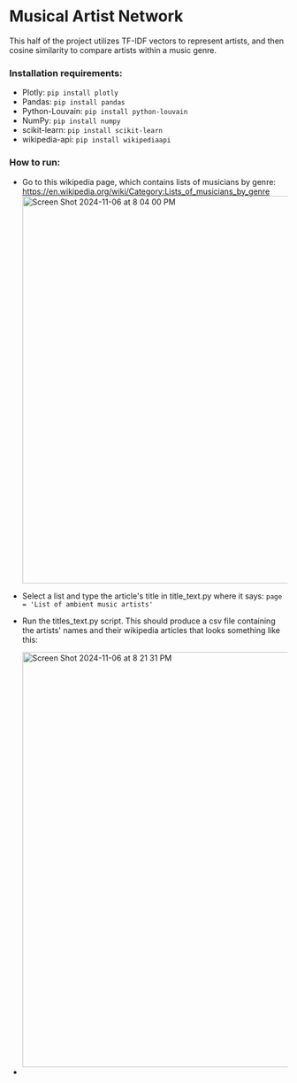 # Musical Artist Network
This half of the project utilizes TF-IDF vectors to represent artists, and then cosine similarity to compare artists within a music genre.

### Installation requirements: 
- Plotly: ```pip install plotly ```
- Pandas: ```pip install pandas ```
- Python-Louvain: ```pip install python-louvain```
- NumPy: ```pip install numpy```
- scikit-learn: ```pip install scikit-learn```
- wikipedia-api: ```pip install wikipediaapi```

### How to run:

- Go to this wikipedia page, which contains lists of musicians by genre: https://en.wikipedia.org/wiki/Category:Lists_of_musicians_by_genre
   <img width="700" alt="Screen Shot 2024-11-06 at 8 04 00 PM" src="https://github.com/user-attachments/assets/48185d94-0f00-4516-9954-3385d2c268a4">
- Select a list and type the article's title in title_text.py where it says: ```page = 'List of ambient music artists'```
- Run the titles_text.py script. This should produce a csv file containing the artists' names and their wikipedia articles that looks something like this:
  
  <img width="750" alt="Screen Shot 2024-11-06 at 8 21 31 PM" src="https://github.com/user-attachments/assets/2992f975-4485-48aa-8533-bb86fdd2bc69">

- 



